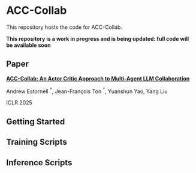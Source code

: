 # ACC-Collab
This repository hosts the code for ACC-Collab. 


**This repository is a work in progress and is being updated: full code will be available soon**

## Paper
**[ACC-Collab: An Actor Critic Approach to Multi-Agent LLM Collaboration](https://arxiv.org/abs/2411.00053)**

Andrew Estornell $^\dagger$, Jean-François Ton $^\dagger$, Yuanshun Yao, Yang Liu

ICLR 2025



## Getting Started

## Training Scripts

## Inference Scripts


